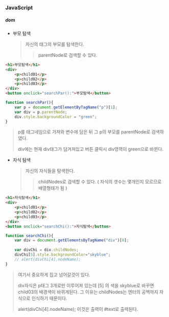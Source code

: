 ### JavaScript

##### dom

- 부모 탐색

  > 자신의 태그의 부모를 탐색한다.
  >
  > > parentNode로 검색할 수 있다.

```html
<h1>부모탐색</h1>
<div>
    <p>child01</p>
    <p>child02</p>
    <p>child03</p>
</div>
<button onclick="searchPar():">부모탐색</button>
```

```javascript
function searchPar(){
    var p = document.getElementByTagName("p")[1];
    var div = p.parentNode;
    div.style.backgroundColor = "green";
}
```

> p를 태그네임으로 가져와 변수에 담은 뒤 그 p의 부모를 parentNode로 검색하였다.
>
> div에는 현재 div태그가 담겨져있고 버튼 클릭시 div영역이 green으로 바뀐다.



- 자식 탐색

  > 자신의 자식들을 탐색한다.
  >
  > > childNodes로 검색할 수 있다. ( 자식의 갯수는 몇개인지 모르므로 배열형태가 됨 )

```html
<h1>자식탐색</h1>
<div>
    <p>child01</p>
    <p>child02</p>
    <p>child03</p>
</div>
<button onclick="searchChi():">자식탐색</button>
```

```javascript
function searchChi(){
    var div = document.getElementsByTagName("div")[0];
    
    var divChi = div.childNodes;
    divChi[5].style.backgroundColor="skyblue";
    // alert(divChi[4].nodeName);
}
```

> 여기서 중요하게 집고 넘어갈것이 있다.
>
> div자식은 p태그 3개로만 이루어져 있는데 [5] 의 색을 skyblue로 바꾸면 child03의 배경색이 바뀌게된다. 그 이유는 childNodes는 엔터의 공백까지 자식으로 인식하기 때문이다.
>
> alert(divChi[4].nodeName); 이것은 출력이 #text로 출력된다.